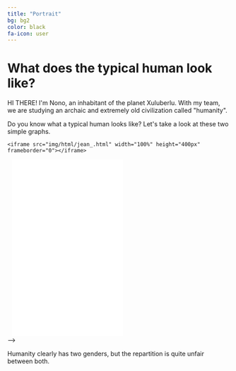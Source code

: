 ```yaml
---
title: "Portrait"
bg: bg2
color: black
fa-icon: user
---
```


# What does the typical human look like?

HI THERE! I'm Nono, an inhabitant of the planet Xuluberlu. With my team, we are studying an archaic and extremely old civilization called "humanity". 

Do you know what a typical human looks like? 
Let's take a look at these two simple graphs.

<!-- include the first plot -->
<!-- <iframe src="img/html/jean_.html" width="1000" height="600" frameborder="0" style="border: 0px"></iframe> -->

<!-- <div style="display: flex;">

  <div style="width: 50%; padding-right: 10px;">
    <!-- Content of the left graph -->
    <iframe src="img/html/jean_.html" width="100%" height="400px" frameborder="0"></iframe>
  </div>

  <div style="width: 50%; padding-left: 10px;">
    <!-- Content of the right graph -->
    <iframe src="img/html/jean_evolution_gender_distribution.html" width="100%" height="400px" frameborder="0"></iframe>
  </div>

</div> -->

Humanity clearly has two genders, but the repartition is quite unfair between both. 